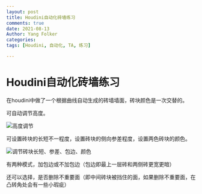 ```yaml
---
layout: post
title: Houdini自动化砖墙练习
comments: true
date: 2021-08-13
Author: Yang Folker
categories: 
tags: [Houdini, 自动化, TA, 练习]

--- 
```


# Houdini自动化砖墙练习

在houdini中做了一个根据曲线自动生成的砖墙墙面，砖块颜色是一次交替的。

可自动调节高度。

![高度调节](https://raw.githubusercontent.com/YangFolker/YangFolker.github.io/main/images/2021-08-13-Houdini_automation_brick_wall/preview01.gif)

可设置砖块的长短不一程度，设置砖块的侧向参差程度，设置两色砖块的颜色。

![调节砖块长短、参差、包边、颜色](https://raw.githubusercontent.com/YangFolker/YangFolker.github.io/main/images/2021-08-13-Houdini_automation_brick_wall/preview02.gif)

有两种模式，加包边或不加包边（包边即最上一层砖和两侧砖更宽更暗）

还可以选择，是否删除不重要面（即中间砖块被挡住的面，如果删除不重要面，在凸转角处会有一些小瑕疵）